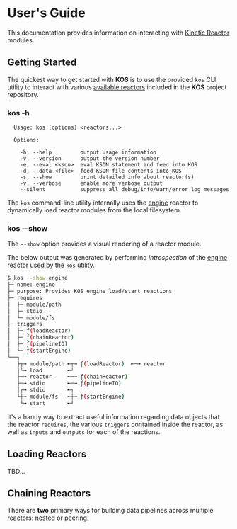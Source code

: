 # User's Guide

This documentation provides information on interacting with
[Kinetic Reactor](./intro.md#kinetic-reactor) modules.

## Getting Started

The quickest way to get started with **KOS** is to use the provided
`kos` CLI utility to interact with various
[available reactors](../README.md#available-reactors) included in the
**KOS** project repository.

### kos -h

```
  Usage: kos [options] <reactors...>

  Options:

    -h, --help         output usage information
    -V, --version      output the version number
    -e, --eval <kson>  eval KSON statement and feed into KOS
    -d, --data <file>  feed KSON file contents into KOS
    -s, --show         print detailed info about reactor(s)
    -v, --verbose      enable more verbose output
    --silent           suppress all debug/info/warn/error log messages
```

The `kos` command-line utility internally uses the
[engine](../reactors/engine.md) reactor to dynamically load reactor
modules from the local filesystem.

### kos --show

The `--show` option provides a visual rendering of a reactor module.

The below output was generated by performing *introspection* of the
[engine](../reactors/engine.md) reactor used by the `kos` utility.

```bash
$ kos --show engine
├─ name: engine
├─ purpose: Provides KOS engine load/start reactions
├─ requires
│  ├─ module/path
│  ├─ stdio
│  └─ module/fs
├─ triggers
│  ├─ ƒ(loadReactor)
│  ├─ ƒ(chainReactor)
│  ├─ ƒ(pipelineIO)
│  └─ ƒ(startEngine)
└──┐
   ├┬╼ module/path ╾┬╼ ƒ(loadReactor)  ╾─╼ reactor
   │└╼ load        ╾┘
   ├─╼ reactor     ╾─╼ ƒ(chainReactor)
   ├─╼ stdio       ╾─╼ ƒ(pipelineIO)
   │┌╼ stdio       ╾┐
   └┼╼ module/fs   ╾┼╼ ƒ(startEngine)
    └╼ start       ╾┘
```

It's a handy way to extract useful information regarding data objects
that the reactor `requires`, the various `triggers` contained inside
the reactor, as well as `inputs` and `outputs` for each of the
reactions.

## Loading Reactors

TBD...

## Chaining Reactors

There are **two** primary ways for building data pipelines across
multiple reactors: nested or peering.

